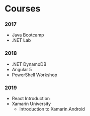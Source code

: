 # Courses

### 2017
- Java Bootcamp
- .NET Lab

### 2018
- .NET DynamoDB
- Angular 5
- PowerShell Workshop

### 2019
- React Introduction
- Xamarin University
	- Introduction to Xamarin.Android